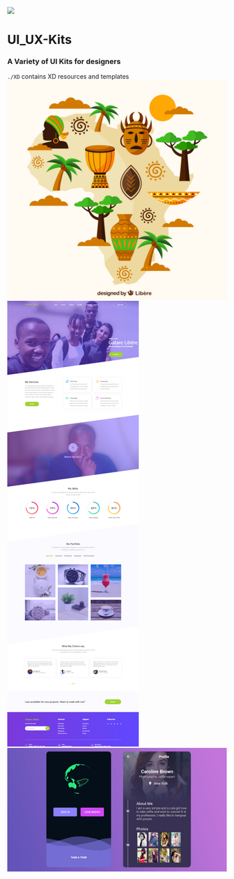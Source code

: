 ![](https://img.shields.io/badge/Design-Flat-ff69b4.svg)
# UI_UX-Kits
### A Variety of UI Kits for designers
`./XD` contains XD resources and templates
![](img/272138-P5OO7Z-65.jpg)
![](img/XD_Portfolio.png)![](img/cover.jpg)
